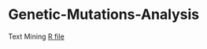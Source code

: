 # Genetic-Mutations-Analysis
Text Mining
[R file](https://mpavlenk.github.io/Genetic-Mutations-Analysis/Genetic_mutations.html)
